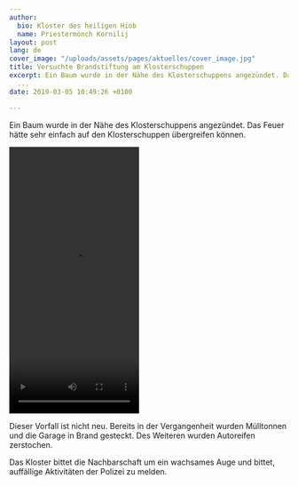 ```yaml
---
author:
  bio: Kloster des heiligen Hiob
  name: Priestermönch Kornilij
layout: post
lang: de
cover_image: "/uploads/assets/pages/aktuelles/cover_image.jpg"
title: Versuchte Brandstiftung am Klosterschuppen
excerpt: Ein Baum wurde in der Nähe des Klosterschuppens angezündet. Das Feuer hätte
  ...
date: 2019-03-05 10:49:26 +0100

---
```

Ein Baum wurde in der Nähe des Klosterschuppens angezündet. Das Feuer hätte sehr einfach auf den Klosterschuppen übergreifen können.

<video width="234" height="480" controls>  
 <source src="https://res.cloudinary.com/hiobmon/video/upload/v1551779609/media/2019/1fc5543c-9b2e-4786-bd11-22b2a18c4cc6.mp4" type="video/mp4">  
Your browser does not support the video tag.  
</video>

Dieser Vorfall ist nicht neu. Bereits in der Vergangenheit wurden Mülltonnen und die Garage in Brand gesteckt. Des Weiteren wurden Autoreifen zerstochen.

Das Kloster bittet die Nachbarschaft um ein wachsames Auge und bittet, auffällige Aktivitäten der Polizei zu melden.
